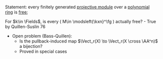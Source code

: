  Statement: every finitely generated [projective module](projective%20module) over a [polynomial ring](polynomial%20ring) is [free](free);
 
For $k\in \Fields$, is every \( M\in \modsleft{\kxn}^\fg \) actually free?
	- True by Quillen-Suslin 76
	
	
- Open problem (Bass-Quillen): 
	- Is the pullback-induced map $\Vect_r(X) \to \Vect_r(X \cross \AA^n)$ a bijection?
	- Proved in special cases
